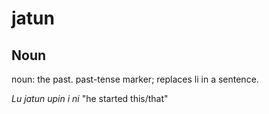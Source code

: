 jatun
===

Noun
---

noun: the past. past-tense marker; replaces li in a sentence. 

*Lu jatun upin i ni* "he started this/that"